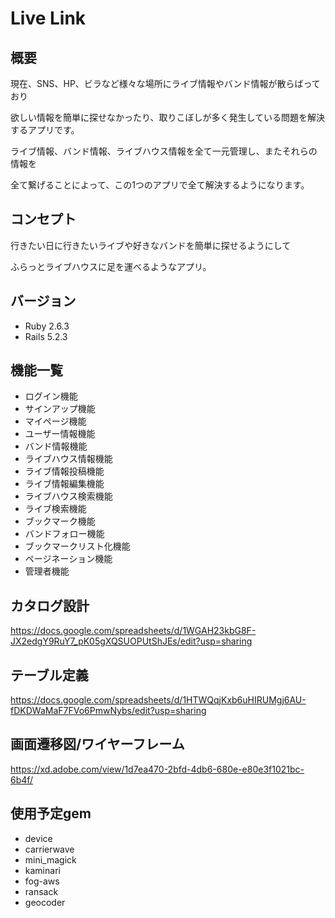 # Live Link

## 概要

現在、SNS、HP、ビラなど様々な場所にライブ情報やバンド情報が散らばっており

欲しい情報を簡単に探せなかったり、取りこぼしが多く発生している問題を解決するアプリです。

ライブ情報、バンド情報、ライブハウス情報を全て一元管理し、またそれらの情報を

全て繋げることによって、この1つのアプリで全て解決するようになります。

## コンセプト

行きたい日に行きたいライブや好きなバンドを簡単に探せるようにして

ふらっとライブハウスに足を運べるようなアプリ。

## バージョン

* Ruby 2.6.3 
* Rails 5.2.3


## 機能一覧

* ログイン機能
* サインアップ機能
* マイページ機能
* ユーザー情報機能
* バンド情報機能
* ライブハウス情報機能
* ライブ情報投稿機能
* ライブ情報編集機能
* ライブハウス検索機能
* ライブ検索機能
* ブックマーク機能
* バンドフォロー機能
* ブックマークリスト化機能
* ページネーション機能
* 管理者機能

## カタログ設計
https://docs.google.com/spreadsheets/d/1WGAH23kbG8F-JX2edgY9RuY7_pK05gXQSUOPUtShJEs/edit?usp=sharing

## テーブル定義
https://docs.google.com/spreadsheets/d/1HTWQqjKxb6uHIRUMgj6AU-fDKDWaMaF7FVo6PmwNybs/edit?usp=sharing

## 画面遷移図/ワイヤーフレーム
https://xd.adobe.com/view/1d7ea470-2bfd-4db6-680e-e80e3f1021bc-6b4f/

## 使用予定gem

* device
* carrierwave
* mini_magick
* kaminari
* fog-aws
* ransack
* geocoder